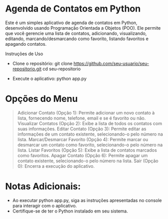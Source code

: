 # Agenda de Contatos em Python

Este é um simples aplicativo de agenda de contatos em Python, desenvolvido usando Programação Orientada a Objetos (POO). Ele permite que você gerencie uma lista de contatos, adicionando, visualizando, editando, marcando/desmarcando como favorito, listando favoritos e apagando contatos.

Instruções de Uso
   - Clone o repositório:
      git clone https://github.com/seu-usuario/seu-repositorio.git
      cd seu-repositorio
   
   - Execute o aplicativo:
      python app.py


# Opções do Menu

> Adicionar Contato (Opção 1): Permite adicionar um novo contato à lista, fornecendo nome, telefone, email e se é favorito ou não.
> Visualizar Contatos (Opção 2): Exibe a lista de todos os contatos com suas informações.
> Editar Contato (Opção 3): Permite editar as informações de um contato existente, selecionando-o pelo número na lista.
> Marcar/Desmarcar Favorito (Opção 4): Permite marcar ou desmarcar um contato como favorito, selecionando-o pelo número na lista.
> Listar Favoritos (Opção 5): Exibe a lista de contatos marcados como favoritos.
> Apagar Contato (Opção 6): Permite apagar um contato existente, selecionando-o pelo número na lista.
> Sair (Opção 0): Encerra a execução do aplicativo.

# Notas Adicionais:

- Ao executar python app.py, siga as instruções apresentadas no console para interagir com o aplicativo.
- Certifique-se de ter o Python instalado em seu sistema.
